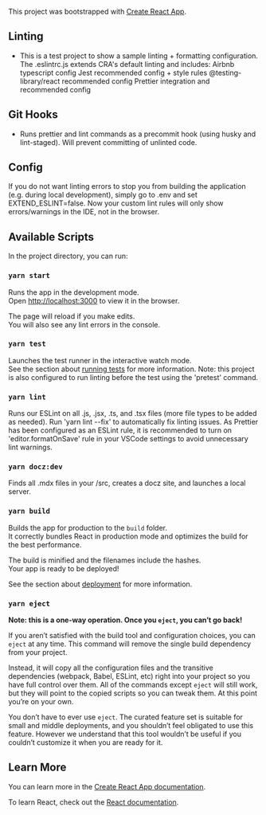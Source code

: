 This project was bootstrapped with [Create React App](https://github.com/facebook/create-react-app).

## Linting
  - This is a test project to show a sample linting + formatting configuration. The .eslintrc.js extends CRA's default linting and includes:
  Airbnb typescript config
  Jest recommended config + style rules
  @testing-library/react recommended config
  Prettier integration and recommended config
   
## Git Hooks
  - Runs prettier and lint commands as a precommit hook (using husky and lint-staged). Will prevent committing of unlinted code.
  
## Config
  If you do not want linting errors to stop you from building the application (e.g. during local development), simply go to .env and set EXTEND_ESLINT=false. Now your custom lint rules will only show errors/warnings in the IDE, not in the browser.

## Available Scripts

In the project directory, you can run:

### `yarn start`

Runs the app in the development mode.<br />
Open [http://localhost:3000](http://localhost:3000) to view it in the browser.

The page will reload if you make edits.<br />
You will also see any lint errors in the console.

### `yarn test`

Launches the test runner in the interactive watch mode.<br />
See the section about [running tests](https://facebook.github.io/create-react-app/docs/running-tests) for more information.
Note: this project is also configured to run linting before the test using the 'pretest' command.

### `yarn lint`

Runs our ESLint on all .js, .jsx, .ts, and .tsx files (more file types to be added as needed).
Run 'yarn lint --fix' to automatically fix linting issues.
As Prettier has been configured as an ESLint rule, it is recommended to turn on 'editor.formatOnSave' rule in your VSCode
settings to avoid unnecessary lint warnings.

### `yarn docz:dev`

Finds all .mdx files in your /src, creates a docz site, and launches a local server.

### `yarn build`

Builds the app for production to the `build` folder.<br />
It correctly bundles React in production mode and optimizes the build for the best performance.

The build is minified and the filenames include the hashes.<br />
Your app is ready to be deployed!

See the section about [deployment](https://facebook.github.io/create-react-app/docs/deployment) for more information.

### `yarn eject`

**Note: this is a one-way operation. Once you `eject`, you can’t go back!**

If you aren’t satisfied with the build tool and configuration choices, you can `eject` at any time. This command will remove the single build dependency from your project.

Instead, it will copy all the configuration files and the transitive dependencies (webpack, Babel, ESLint, etc) right into your project so you have full control over them. All of the commands except `eject` will still work, but they will point to the copied scripts so you can tweak them. At this point you’re on your own.

You don’t have to ever use `eject`. The curated feature set is suitable for small and middle deployments, and you shouldn’t feel obligated to use this feature. However we understand that this tool wouldn’t be useful if you couldn’t customize it when you are ready for it.

## Learn More

You can learn more in the [Create React App documentation](https://facebook.github.io/create-react-app/docs/getting-started).

To learn React, check out the [React documentation](https://reactjs.org/).
